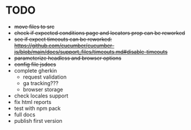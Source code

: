 # TODO

- ~~move files to src~~
- ~~check if expected conditions page and locators prop can be reworked~~
- ~~see if expect timeouts can be reworked: https://github.com/cucumber/cucumber-js/blob/main/docs/support_files/timeouts.md#disable-timeouts~~
- ~~parameterize headless and browser options~~
- ~~config file jsdocs~~
- complete gherkin
  - request validation
  - ga tracking???
  - browser storage
- check locales support
- fix html reports
- test with npm pack
- full docs
- publish first version

